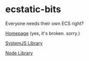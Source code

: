 # ecstatic-bits
Everyone needs their own ECS right?

[Homepage](https://heinoustugboat.github.io/ecstatic-bits/) (yes, it's broken. sorry.)

[SystemJS Library](https://heinoustugboat.github.io/ecstatic-bits/lib.js)

[Node Library](https://heinoustugboat.github.io/ecstatic-bits/lib/index.js)

